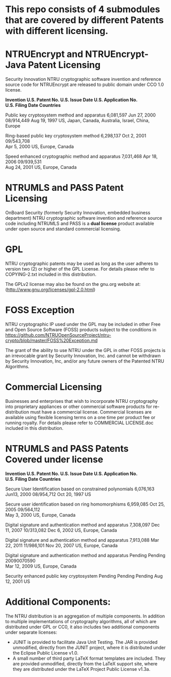 This repo consists of 4 submodules that are covered by different Patents
with different licensing.
=======================

NTRUEncrypt and NTRUEncrypt-Java Patent Licensing
=======================
Security Innovation NTRU cryptographic software invention and reference source code for NTRUEncrypt
are released to public domain under CCO 1.0 license. 

**Invention	U.S. Patent No.	U.S. Issue Date	U.S. Application No.	
U.S. Filing Date	Countries**

Public key cryptosystem method and apparatus	6,081,597	Jun 27, 2000 08/914,449	
Aug 19, 1997	US, Japan, Canada, Australia, Israel, China, Europe

Ring-based public key cryptosystem method	6,298,137	Oct 2, 2001	09/543,708	
Apr 5, 2000	US, Europe, Canada

Speed enhanced cryptographic method and apparatus 7,031,468 Apr 18, 2006	09/939,531	
Aug 24, 2001	US, Europe, Canada


NTRUMLS and PASS Patent Licensing
================================

OnBoard Security (formerly Security Innovation, embedded business department) NTRU cryptographic software invention and reference source code including NTRUMLS and PASS is a **dual license** product available under open source and standard commercial licensing. 

GPL
===========
NTRU cryptographic patents may be used  as long as the user adheres to version two (2) or higher of the GPL License. For  details please refer to COPYING-2.txt included in this distribution. 

The GPLv2 license may also be found on the gnu.org website at: (http://www.gnu.org/licenses/gpl-2.0.html)

FOSS Exception
================
NTRU cryptographic IP used under the GPL may be included in other Free and Open Source Software (FOSS) products subject to the conditions in https://github.com/NTRUOpenSourceProject/ntru-crypto/blob/master/FOSS%20Exception.md
 
The grant of the ability to use NTRU under the GPL in other FOSS projects is an irrevocable grant by Security Innovation, Inc. and cannot be withdrawn by Security Innovation, Inc, and/or any future owners of the Patented NTRU Algorithms.

Commercial Licensing
====================
Businesses and enterprises that wish to incorporate NTRU cryptography into proprietary appliances or other commercial software products for re-distribution must have a commercial license. Commercial licenses are available using flexible licensing terms on a one time per product fee or running royalty.  For details please refer to COMMERCIAL LICENSE.doc included in this distribution.

NTRUMLS and PASS Patents Covered under license
===================================
**Invention	U.S. Patent No.	U.S. Issue Date	U.S. Application No.	
U.S. Filing Date	Countries**

Secure User Identification based on constrained polynomials	6,076,163	
Jun13, 2000	08/954,712	Oct 20, 1997	US


Secure user identification based on ring homomorphisms 6,959,085 Oct 25, 2005 09/564,112	
May 3, 2000	US, Europe, Canada

Digital signature and authentication method and apparatus 7,308,097 Dec 11, 2007 10/313,082	
Dec 6, 2002	US, Europe, Canada

Digital signature and authentication method and apparatus 7,913,088 Mar 22, 2011 11/986,101	
Nov 20, 2007	US, Europe, Canada

Digital signature and authentication method and apparatus Pending Pending 20090070590	
Mar 12, 2009	US, Europe, Canada

Security enhanced public key cryptosystem Pending Pending Pending Aug 12, 2001	US


Additional Components:
================

The NTRU distribution is an aggregation of multiple components.  In addition to multiple implementations of cryptography algorithms, all of which are distributed under GPL or CC0, it also includes two additional components under separate licenses: 
* JUNIT is provided to facilitate Java Unit Testing.  The JAR is provided unmodified, directly from the JUNIT project, where it is distributed under the Eclipse Public License v1.0.
* A small number of third party LaTeX format templates are included.  They are provided unmodified, directly from the LaTeX support site, where they are distributed under the LaTeX Project Public License v1.3a.


